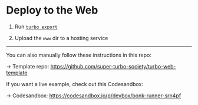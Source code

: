 # Deploy to the Web

1. Run [`turbo export`](/docs/reference/cli/export)

2. Upload the `www` dir to a hosting service

---

You can also manually follow these instructions in this repo:

&rarr; Template repo: https://github.com/super-turbo-society/turbo-web-template

If you want a live example, check out this Codesandbox:

&rarr; Codesandbox: https://codesandbox.io/p/devbox/bonk-runner-srn4pf